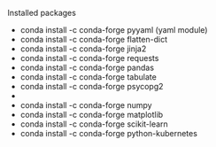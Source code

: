  Installed packages
- conda install -c conda-forge pyyaml (yaml module)
- conda install -c conda-forge flatten-dict
- conda install -c conda-forge jinja2
- conda install -c conda-forge requests
- conda install -c conda-forge pandas
- conda install -c conda-forge tabulate
- conda install -c conda-forge psycopg2
- 
- conda install -c conda-forge numpy
- conda install -c conda-forge matplotlib
- conda install -c conda-forge scikit-learn
- conda install -c conda-forge python-kubernetes
